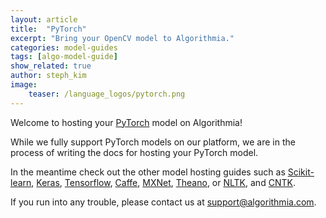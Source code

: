 ```yaml
---
layout: article
title:  "PyTorch"
excerpt: "Bring your OpenCV model to Algorithmia."
categories: model-guides
tags: [algo-model-guide]
show_related: true
author: steph_kim
image:
    teaser: /language_logos/pytorch.png
---
```


Welcome to hosting your <a href="http://pytorch.org/">PyTorch</a> model on Algorithmia!

While we fully support PyTorch models on our platform, we are in the process of writing the docs for hosting your PyTorch model.

In the meantime check out the other model hosting guides such as <a href="{{ site.baseurl }}/algorithm-development/model-guides/scikit/">Scikit-learn</a>, <a href="{{ site.baseurl }}/algorithm-development/model-guides/keras/">Keras</a>, <a href="{{ site.baseurl }}/algorithm-development/model-guides/tensorflow/">Tensorflow</a>, <a href="{{ site.baseurl }}/algorithm-development/model-guides/caffe/">Caffe</a>, <a href="{{ site.baseurl }}/algorithm-development/model-guides/mxnet/">MXNet</a>, <a href="{{ site.baseurl }}/algorithm-development/model-guides/theano/">Theano</a>, or <a href="{{ site.baseurl }}/algorithm-development/model-guides/nltk/">NLTK</a>, and <a href="{{ site.baseurl }}/algorithm-development/model-guides/cntk/">CNTK</a>.

If you run into any trouble, please contact us at <a href="mailto:support@algorithmia.com">support@algorithmia.com</a>.
